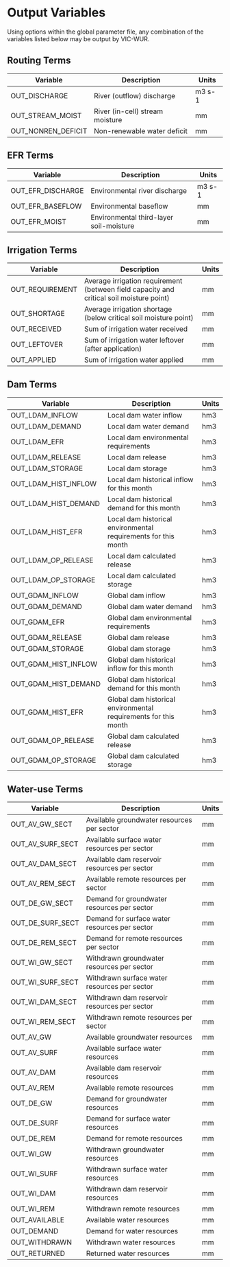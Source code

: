 # Output Variables

Using options within the global parameter file, any combination of the variables listed below may be output by VIC-WUR.

## Routing Terms
| Variable           | Description                     | Units  |
|--------------------|---------------------------------|--------|
| OUT_DISCHARGE      | River (outflow) discharge       | m3 s-1 |
| OUT_STREAM_MOIST   | River (in-cell) stream moisture | mm     |
| OUT_NONREN_DEFICIT | Non-renewable water deficit     | mm     |


## EFR Terms
| Variable              | Description                                                                     | Units  |
|-----------------------|---------------------------------------------------------------------------------|--------|
| OUT_EFR_DISCHARGE     | Environmental river discharge                                                   | m3 s-1 |
| OUT_EFR_BASEFLOW      | Environmental baseflow                                                          | mm     |
| OUT_EFR_MOIST         | Environmental third-layer soil-moisture                                         | mm     |

## Irrigation Terms
| Variable              | Description                                                                              | Units  |
|-----------------------|------------------------------------------------------------------------------------------|--------|
| OUT_REQUIREMENT       | Average irrigation requirement (between field capacity and critical soil moisture point) | mm     |
| OUT_SHORTAGE          | Average irrigation shortage (below critical soil moisture point)                         | mm     |
| OUT_RECEIVED          | Sum of irrigation water received                                                         | mm     |
| OUT_LEFTOVER          | Sum of irrigation water leftover (after application)                                     | mm     |
| OUT_APPLIED           | Sum of irrigation water applied                                                          | mm     |

## Dam Terms
| Variable              | Description                                                                      | Units |
|-----------------------|----------------------------------------------------------------------------------|-------|
| OUT_LDAM_INFLOW       | Local dam water inflow                                                           | hm3   |
| OUT_LDAM_DEMAND       | Local dam water demand                                                           | hm3   |
| OUT_LDAM_EFR          | Local dam environmental requirements                            				   | hm3   |
| OUT_LDAM_RELEASE      | Local dam release                                               				   | hm3   |
| OUT_LDAM_STORAGE      | Local dam storage                                               				   | hm3   |
| OUT_LDAM_HIST_INFLOW  | Local dam historical inflow for this month                      				   | hm3   |
| OUT_LDAM_HIST_DEMAND  | Local dam historical demand for this month                      				   | hm3   |
| OUT_LDAM_HIST_EFR     | Local dam historical environmental requirements for this month  				   | hm3   |
| OUT_LDAM_OP_RELEASE   | Local dam calculated release                                    				   | hm3   |
| OUT_LDAM_OP_STORAGE   | Local dam calculated storage                                    				   | hm3   |
| OUT_GDAM_INFLOW       | Global dam inflow                                               				   | hm3   |
| OUT_GDAM_DEMAND       | Global dam water demand                                         				   | hm3   |
| OUT_GDAM_EFR          | Global dam environmental requirements                           				   | hm3   |
| OUT_GDAM_RELEASE      | Global dam release                                             				   | hm3   |
| OUT_GDAM_STORAGE      | Global dam storage                                              				   | hm3   |
| OUT_GDAM_HIST_INFLOW  | Global dam historical inflow for this month                     				   | hm3   |
| OUT_GDAM_HIST_DEMAND  | Global dam historical demand for this month                     				   | hm3   |
| OUT_GDAM_HIST_EFR     | Global dam historical environmental requirements for this month 				   | hm3   |
| OUT_GDAM_OP_RELEASE   | Global dam calculated release                                   				   | hm3   |
| OUT_GDAM_OP_STORAGE   | Global dam calculated storage		                             				   | hm3   |

## Water-use Terms
| Variable          | Description                                   | Units |
|-------------------|-----------------------------------------------|-------|
| OUT_AV_GW_SECT    | Available groundwater resources per sector    | mm    |
| OUT_AV_SURF_SECT  | Available surface water resources per sector  | mm    |
| OUT_AV_DAM_SECT   | Available dam reservoir resources per sector  | mm    |
| OUT_AV_REM_SECT   | Available remote resources per sector         | mm    |
| OUT_DE_GW_SECT    | Demand for groundwater resources per sector   | mm    |
| OUT_DE_SURF_SECT  | Demand for surface water resources per sector | mm    |
| OUT_DE_REM_SECT   | Demand for remote resources per sector        | mm    |
| OUT_WI_GW_SECT    | Withdrawn groundwater resources per sector    | mm    |
| OUT_WI_SURF_SECT  | Withdrawn surface water resources per sector  | mm    |
| OUT_WI_DAM_SECT   | Withdrawn dam reservoir resources per sector  | mm    |
| OUT_WI_REM_SECT   | Withdrawn remote resources per sector         | mm    |
| OUT_AV_GW         | Available groundwater resources               | mm    |
| OUT_AV_SURF       | Available surface water resources             | mm    |
| OUT_AV_DAM        | Available dam reservoir resources             | mm    |
| OUT_AV_REM        | Available remote resources                    | mm    |
| OUT_DE_GW         | Demand for groundwater resources              | mm    |
| OUT_DE_SURF       | Demand for surface water resources            | mm    |
| OUT_DE_REM        | Demand for remote resources                   | mm    |
| OUT_WI_GW         | Withdrawn groundwater resources               | mm    |
| OUT_WI_SURF       | Withdrawn surface water resources             | mm    |
| OUT_WI_DAM        | Withdrawn dam reservoir resources             | mm    |
| OUT_WI_REM        | Withdrawn remote resources                    | mm    |
| OUT_AVAILABLE     | Available water resources                     | mm    |
| OUT_DEMAND        | Demand for water resources                    | mm    |
| OUT_WITHDRAWN     | Withdrawn water resources                     | mm    |
| OUT_RETURNED      | Returned water resources 		                | mm    |
